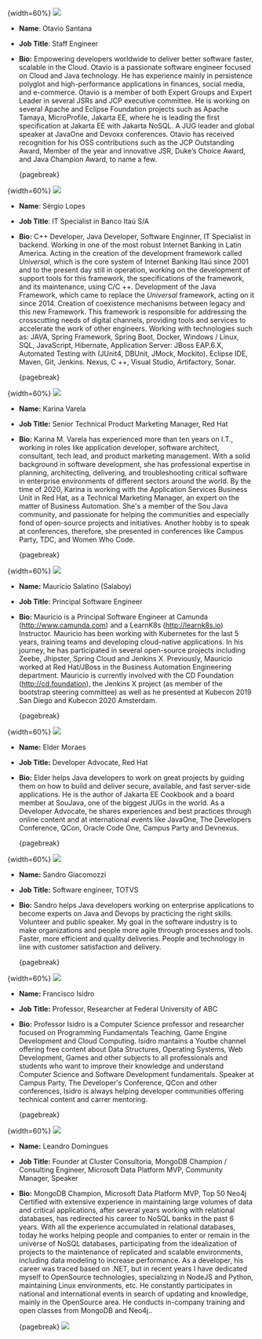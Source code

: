 {width=60%}
![](images/autores__otavio.png)

* **Name**: Otavio Santana
* **Job Title**: Staff Engineer
* **Bio:** Empowering developers worldwide to deliver better software faster, scalable in the Cloud. Otavio is a passionate software engineer focused on Cloud and Java technology. He has experience mainly in persistence polyglot and high-performance applications in finances, social media, and e-commerce. Otavio is a member of both Expert Groups and Expert Leader in several JSRs and JCP executive committee. He is working on several Apache and Eclipse Foundation projects such as Apache Tamaya, MicroProfile, Jakarta EE, where he is leading the first specification at Jakarta EE with Jakarta NoSQL. A JUG leader and global speaker at JavaOne and Devoxx conferences. Otavio has received recognition for his OSS contributions such as the JCP Outstanding Award, Member of the year and innovative JSR, Duke’s Choice Award, and Java Champion Award, to name a few.


  {pagebreak}

{width=60%}
![](images/autores__sergio.png)

* **Name**: Sérgio Lopes

* **Job Title**: IT Specialist in Banco Itaú S/A

* **Bio:** C++ Developer, Java Developer, Software Enginner, IT Specialist in backend. Working in one of the most robust Internet Banking in Latin America. Acting in the creation of the development framework called *Universal*, which is the core system of Internet Banking Itaú since 2001 and to the present day still in operation, working on the development of support tools for this framework, the specifications of the framework, and its maintenance, using C/C ++.
  Development of the Java Framework, which came to replace the *Universal* framework, acting on it since 2014. Creation of coexistence mechanisms between legacy and this new Framework. This framework is responsible for addressing the crosscutting needs of digital channels, providing tools and services to accelerate the work of other engineers.
  Working with technologies such as: JAVA, Spring Framework, Spring Boot, Docker, Windows / Linux, SQL, JavaScript, Hibernate, Application Server: JBoss EAP.6.X, Automated Testing with (JUnit4, DBUnit, JMock, Mockito). Eclipse IDE, Maven, Git, Jenkins. Nexus, C ++, Visual Studio, Artifactory, Sonar.
  
  {pagebreak}

{width=60%}
![](images/autores__karina.png)

* **Name:** Karina Varela

* **Job Title:** Senior Technical Product Marketing Manager, Red Hat

* **Bio:** Karina M. Varela has experienced more than ten years on I.T., working in roles like application developer, software architect, consultant, tech lead, and product marketing management. With a solid background in software development, she has professional expertise in planning, architecting, delivering, and troubleshooting critical software in enterprise environments of different sectors around the world. 
  By the time of 2020, Karina is working with the Application Services Business Unit in Red Hat, as a Technical Marketing Manager, an expert on the matter of Business Automation. She's a member of the Sou Java community, and passionate for helping the communities and especially fond of open-source projects and initiatives. Another hobby is to speak at conferences, therefore, she presented in conferences like Campus Party, TDC, and Women Who Code.
  
  {pagebreak}

{width=60%}
![](images/autores__salaboy.png)

* **Name:** Mauricio Salatino (Salaboy)

* **Job Title:** Principal Software Engineer

* **Bio:** Mauricio is a Principal Software Engineer at Camunda (<http://www.camunda.com>) and a LearnK8s (<http://learnk8s.io>) Instructor. Mauricio has been working with Kubernetes for the last 5 years, training teams and developing cloud-native applications. In his journey, he has participated in several open-source projects including Zeebe, Jhipster, Spring Cloud and Jenkins X. Previously, Mauricio worked at Red Hat/JBoss in the Business Automation Engineering department. Mauricio is currently involved with the CD Foundation (<http://cd.foundation>), the Jenkins X project (as member of the bootstrap steering committee) as well as he presented at Kubecon 2019 San Diego and Kubecon 2020 Amsterdam. 

  {pagebreak}

{width=60%}
![](images/autores__elder-moraes.png)

* **Name:** Elder Moraes

* **Job Title:** Developer Advocate, Red Hat

* **Bio:** Elder helps Java developers to work on great projects by guiding them on how to build and deliver secure, available, and fast server-side applications. He is the author of Jakarta EE Cookbook and a board member at SouJava, one of the biggest JUGs in the world. As a Developer Advocate, he shares experiences and best practices through online content and at international events like JavaOne, The Developers Conference, QCon, Oracle Code One, Campus Party and Devnexus.

  {pagebreak}

{width=60%}
![](images/autores__sandro.png)

* **Name:** Sandro Giacomozzi

* **Job Title:** Software engineer, TOTVS

* **Bio:** Sandro helps Java developers working on enterprise applications to become experts on Java and Devops by practicing the right skills. Volunteer and public speaker. My goal in the software industry is to make organizations and people more agile through processes and tools. Faster, more efficient and quality deliveries. People and technology in line with customer satisfaction and delivery.

  {pagebreak}

{width=60%}
![](images/autores__isidro.png)

* **Name:** Francisco Isidro

* **Job Title:** Professor, Researcher at Federal University of ABC

* **Bio:** Professor Isidro is a Computer Science professor and researcher focused on Programming Fundamentals Teaching, Game Engine Development and Cloud Computing. Isidro mantains a Youtbe channel offering free content about Data Structures, Operating Systems, Web Development, Games and other subjects to all professionals and students who want to improve their knowledge and understand Computer Science and Software Development fundamentals. Speaker at Campus Party, The Developer's Conference, QCon and other conferences, Isidro is always helping developer communities offering technical content and carrer mentoring.

  {pagebreak}

{width=60%}
![](images/autores__leandro.png)

* **Name:** Leandro Domingues
* **Job Title:** Founder at Cluster Consultoria, MongoDB Champion / Consulting Engineer, Microsoft Data Platform MVP, Community Manager, Speaker
* **Bio:** MongoDB Champion, Microsoft Data Platform MVP, Top 50 Neo4j Certified with extensive experience in maintaining large volumes of data and critical applications, after several years working with relational databases, has redirected his career to NoSQL banks in the past 6 years. With all the experience accumulated in relational databases, today he works helping people and companies to enter or remain in the universe of NoSQL databases, participating from the idealization of projects to the maintenance of replicated and scalable environments, including data modeling to increase performance. As a developer, his career was traced based on .NET, but in recent years I have dedicated myself to OpenSource technologies, specializing in NodeJS and Python, maintaining Linux environments, etc. He constantly participates in national and international events in search of updating and knowledge, mainly in the OpenSource area. He conducts in-company training and open classes from MongoDB and Neo4j..

  {pagebreak}
  ![](images/insercao_1.jpg)